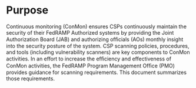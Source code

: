 # Purpose

Continuous monitoring (ConMon) ensures CSPs continuously maintain the
security of their FedRAMP Authorized systems by providing the Joint
Authorization Board (JAB) and authorizing ofﬁcials (AOs) monthly
insight into the security posture of the system. CSP scanning
policies, procedures, and tools (including vulnerability scanners) are
key components to ConMon activities. In an effort to increase the
efﬁciency and effectiveness of ConMon activities, the FedRAMP Program
Management Ofﬁce (PMO) provides guidance for scanning requirements.
This document summarizes those requirements.
